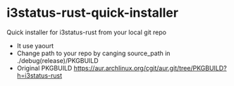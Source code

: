 # i3status-rust-quick-installer
Quick installer for i3status-rust from your local git repo
* It use yaourt
* Change path to your repo by canging source_path in ./debug(release)/PKGBUILD
* Original PKGBUILD https://aur.archlinux.org/cgit/aur.git/tree/PKGBUILD?h=i3status-rust
